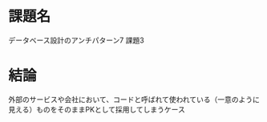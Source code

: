 
# 課題名

データベース設計のアンチパターン7
課題3

# 結論

外部のサービスや会社において、コードと呼ばれて使われている（一意のように見える）ものをそのままPKとして採用してしまうケース
